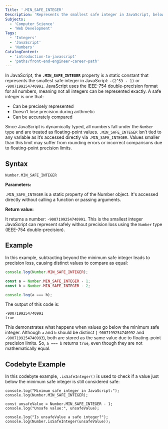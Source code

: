 ```yaml
---
Title: '.MIN_SAFE_INTEGER'
Description: 'Represents the smallest safe integer in JavaScript, below which integer precision is not guaranteed.'
Subjects:
  - 'Computer Science'
  - 'Web Development'
Tags:
  - 'Integers'
  - 'JavaScript'
  - 'Numbers'
CatalogContent:
  - 'introduction-to-javascript'
  - 'paths/front-end-engineer-career-path'
---
```


In JavaScript, the **`.MIN_SAFE_INTEGER`** property is a static constant that represents the smallest safe integer in JavaScript: `-(2^53 - 1)` or `-9007199254740991`. JavaScript uses the IEEE-754 double-precision format for all numbers, meaning not all integers can be represented exactly. A safe integer is one that:

- Can be precisely represented
- Doesn’t lose precision during arithmetic
- Can be accurately compared

Since JavaScript is dynamically typed, all numbers fall under the `Number` type and are treated as floating-point values. `.MIN_SAFE_INTEGER` isn’t tied to any variable as it’s accessed directly via `.MIN_SAFE_INTEGER`. Values smaller than this limit may suffer from rounding errors or incorrect comparisons due to floating-point precision limits.

## Syntax

```pseudo
Number.MIN_SAFE_INTEGER
```

**Parameters:**

`.MIN_SAFE_INTEGER` is a static property of the Number object. It's accessed directly without calling a function or passing arguments.

**Return value:**

It returns a number: `-9007199254740991`. This is the smallest integer JavaScript can represent safely without precision loss using the `Number` type (IEEE-754 double-precision).

## Example

In this example, subtracting beyond the minimum safe integer leads to precision loss, causing distinct values to compare as equal:

```js
console.log(Number.MIN_SAFE_INTEGER);

const a = Number.MIN_SAFE_INTEGER - 1;
const b = Number.MIN_SAFE_INTEGER - 2;

console.log(a === b);
```

The output of this code is:

```shell
-9007199254740991
true
```

This demonstrates what happens when values go below the minimum safe integer. Although `a` and `b` should be distinct (`-9007199254740992` and `-9007199254740993`), both are stored as the same value due to floating-point precision limits. So, `a === b` returns `true`, even though they are not mathematically equal.

## Codebyte Example

In this codebyte example, `.isSafeInteger()` is used to check if a value just below the minimum safe integer is still considered safe:

```codebyte/javascript
console.log("Minimum safe integer in JavaScript:");
console.log(Number.MIN_SAFE_INTEGER);

const unsafeValue = Number.MIN_SAFE_INTEGER - 1;
console.log("Unsafe value:", unsafeValue);

console.log("Is unsafeValue a safe integer?");
console.log(Number.isSafeInteger(unsafeValue));
```
